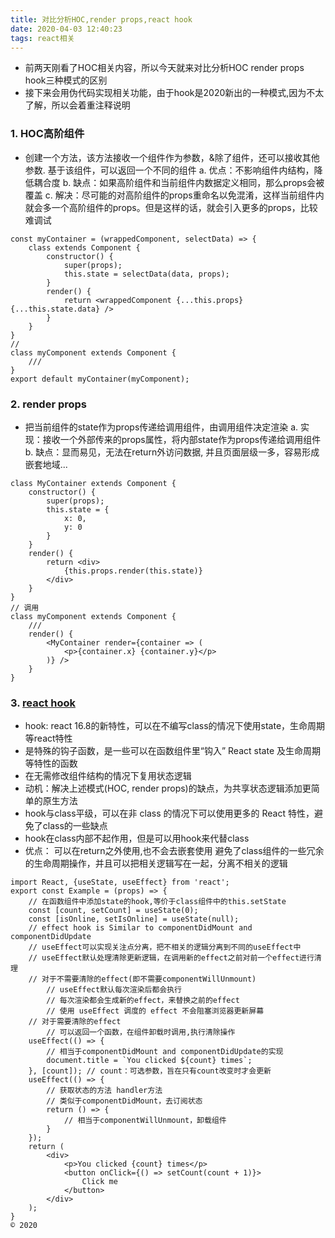 ```yaml
---
title: 对比分析HOC,render props,react hook
date: 2020-04-03 12:40:23
tags: react相关
---
```


- 前两天刚看了HOC相关内容，所以今天就来对比分析HOC  render props  hook三种模式的区别
- 接下来会用伪代码实现相关功能，由于hook是2020新出的一种模式,因为不太了解，所以会着重注释说明

### 1. HOC高阶组件
- 创建一个方法，该方法接收一个组件作为参数，&除了组件，还可以接收其他参数. 基于该组件，可以返回一个不同的组件
    a. 优点：不影响组件内结构，降低耦合度
    b. 缺点：如果高阶组件和当前组件内数据定义相同，那么props会被覆盖
    c. 解决：尽可能的对高阶组件的props重命名以免混淆，这样当前组件内就会多一个高阶组件的props。但是这样的话，就会引入更多的props，比较难调试
```
const myContainer = (wrappedComponent, selectData) => {
    class extends Component {
        constructor() {
            super(props);
            this.state = selectData(data, props);
        }
        render() {
            return <wrappedComponent {...this.props} {...this.state.data} />
        }
    }
}
//
class myComponent extends Component {
    ///
}
export default myContainer(myComponent);
```

### 2. render props
- 把当前组件的state作为props传递给调用组件，由调用组件决定渲染
    a. 实现：接收一个外部传来的props属性，将内部state作为props传递给调用组件
    b. 缺点：显而易见，无法在return外访问数据, 并且页面层级一多，容易形成嵌套地域...
```
class MyContainer extends Component {
    constructor() {
        super(props);
        this.state = {
            x: 0,
            y: 0
        }
    }
    render() {
        return <div>
            {this.props.render(this.state)}
        </div>
    }
}
// 调用
class myComponent extends Component {
    ///
    render() {
        <MyContainer render={container => (
            <p>{container.x} {container.y}</p>
        )} />
    }
}
```

### 3. [react hook](https://zh-hans.reactjs.org/docs/hooks-intro.html)
- hook: react 16.8的新特性，可以在不编写class的情况下使用state，生命周期等react特性
- 是特殊的钩子函数，是一些可以在函数组件里“钩入” React state 及生命周期等特性的函数
- 在无需修改组件结构的情况下复用状态逻辑
- 动机：解决上述模式(HOC, render props)的缺点，为共享状态逻辑添加更简单的原生方法
- hook与class平级，可以在非 class 的情况下可以使用更多的 React 特性，避免了class的一些缺点
- hook在class内部不起作用，但是可以用hook来代替class
- 优点：
    可以在return之外使用,也不会去嵌套使用
    避免了class组件的一些冗余的生命周期操作，并且可以把相关逻辑写在一起，分离不相关的逻辑
```
import React, {useState, useEffect} from 'react';
export const Example = (props) => {
    // 在函数组件中添加state的hook,等价于class组件中的this.setState
    const [count, setCount] = useState(0);
    const [isOnline, setIsOnline] = useState(null);
    // effect hook is Similar to componentDidMount and componentDidUpdate
    // useEffect可以实现关注点分离，把不相关的逻辑分离到不同的useEffect中
    // useEffect默认处理清除更新逻辑，在调用新的effect之前对前一个effect进行清理
    // 对于不需要清除的effect(即不需要componentWillUnmount)
        // useEffect默认每次渲染后都会执行
        // 每次渲染都会生成新的effect，来替换之前的effect
        // 使用 useEffect 调度的 effect 不会阻塞浏览器更新屏幕
    // 对于需要清除的effect
        // 可以返回一个函数，在组件卸载时调用,执行清除操作
    useEffect(() => {
        // 相当于componentDidMount and componentDidUpdate的实现
        document.title = `You clicked ${count} times`;
    }, [count]); // count：可选参数，旨在只有count改变时才会更新
    useEffect(() => {
        // 获取状态的方法 handler方法
        // 类似于componentDidMount，去订阅状态
        return () => {
            // 相当于componentWillUnmount，卸载组件
        }
    });
    return (
        <div>
            <p>You clicked {count} times</p>
            <button onClick={() => setCount(count + 1)}>
                Click me
            </button>
        </div>
    );
}
© 2020
```
